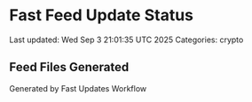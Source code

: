 # Fast Feed Update Status
Last updated: Wed Sep  3 21:01:35 UTC 2025
Categories: crypto

## Feed Files Generated

Generated by Fast Updates Workflow

